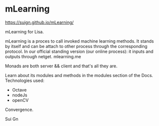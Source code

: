 # mLearning
https://suign.github.io/mLearning/

mLearning for Lisa.

mLearning is a proces to call invoked machine learning methods.
It stands by itself and can be attach to other process through the corresponding protocol.
In our official standing version (our online process): it inputs and outputs through netget.
mlearning.me

Monads are both server && client and that's all they are.

Learn about its modules and methods in the modules section of the Docs.
Technologies used:
- Octave 
- nodeJs 
- openCV

Convergence.

Sui Gn
